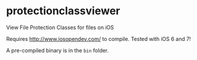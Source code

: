 protectionclassviewer
=====================

View File Protection Classes for files on iOS

Requires http://www.iosopendev.com/ to compile. Tested with iOS 6 and 7! 

A pre-compiled binary is in the `bin` folder.
